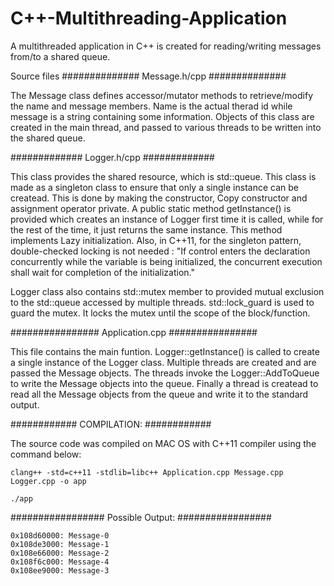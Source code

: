 # C++-Multithreading-Application
A multithreaded application in C++ is created for reading/writing messages from/to a shared queue. 

Source files
##############
Message.h/cpp
##############

The Message class defines accessor/mutator methods to retrieve/modify the name and message members. Name is the actual therad id while message is a string containing some information. Objects of this class are created in the main thread, and passed to various threads to be written into the shared queue.

#############
Logger.h/cpp
#############

This class provides the shared resource, which is std::queue<Message>. This class is made as a singleton class to ensure that only a single instance can be createad. This is done by making the constructor, Copy constructor and assignment operator private. A public static method getInstance() is provided which creates an instance of Logger first time it is called, while for the rest of the time, it just returns the same instance. This method implements Lazy initialization. Also, in C++11, for the singleton pattern, double-checked locking is not needed : "If control enters the declaration concurrently while the variable is being initialized, the concurrent execution shall wait for completion of the initialization."

Logger class also contains std::mutex member to provided mutual exclusion to the std::queue accessed by multiple threads. std::lock_guard is used to guard the mutex. It locks the mutex until the scope of the block/function.

################
Application.cpp 
################

This file contains the main funtion. Logger::getInstance() is called to create a single instance of the Logger class. Multiple threads are created and are passed the Message objects. The threads invoke the Logger::AddToQueue to write the Message objects into the queue. Finally a thread is createad to read all the Message objects from the queue and write it to the standard output.

############
COMPILATION:
############

The source code was compiled on MAC OS with C++11 compiler using the command below:

    clang++ -std=c++11 -stdlib=libc++ Application.cpp Message.cpp Logger.cpp -o app

    ./app

#################
Possible Output:
#################

    0x108d60000: Message-0
    0x108de3000: Message-1
    0x108e66000: Message-2
    0x108f6c000: Message-4
    0x108ee9000: Message-3

